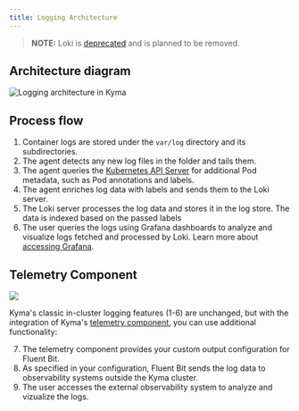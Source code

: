 ```yaml
---
title: Logging Architecture
---
```


> **NOTE:** Loki is [deprecated](https://kyma-project.io/blog/2022/11/2/loki-deprecation/) and is planned to be removed.

## Architecture diagram

![Logging architecture in Kyma](./assets/obsv-logging-architecture.drawio.svg)

## Process flow

1. Container logs are stored under the `var/log` directory and its subdirectories.
2. The agent detects any new log files in the folder and tails them.
3. The agent queries the [Kubernetes API Server](https://kubernetes.io/docs/reference/command-line-tools-reference/kube-apiserver/) for additional Pod metadata, such as Pod annotations and labels.
4. The agent enriches log data with labels and sends them to the Loki server.
5. The Loki server processes the log data and stores it in the log store. The data is indexed based on the passed labels
6. The user queries the logs using Grafana dashboards to analyze and visualize logs fetched and processed by Loki. Learn more about [accessing Grafana](../../04-operation-guides/security/sec-06-access-expose-grafana.md).

## Telemetry Component

![](./assets/obsv-configurable-logging-architecture.drawio.svg)

Kyma's classic in-cluster logging features (1-6) are unchanged, but with the integration of Kyma's [telemetry component](./../../01-overview/main-areas/observability/obsv-04-telemetry-in-kyma.md), you can use additional functionality:

7. The telemetry component provides your custom output configuration for Fluent Bit.
8. As specified in your configuration, Fluent Bit sends the log data to observability systems outside the Kyma cluster.
9. The user accesses the external observability system to analyze and vizualize the logs.
